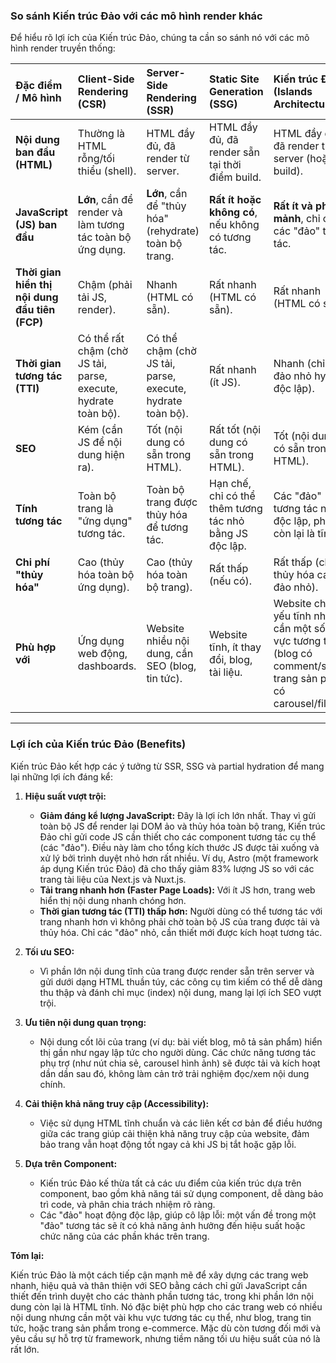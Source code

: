 

### So sánh Kiến trúc Đảo với các mô hình render khác

Để hiểu rõ lợi ích của Kiến trúc Đảo, chúng ta cần so sánh nó với các mô hình render truyền thống:

| Đặc điểm / Mô hình | **Client-Side Rendering (CSR)** | **Server-Side Rendering (SSR)** | **Static Site Generation (SSG)** | **Kiến trúc Đảo (Islands Architecture)** |
| :------------------ | :------------------------------ | :------------------------------ | :--------------------------------- | :--------------------------------------- |
| **Nội dung ban đầu (HTML)** | Thường là HTML rỗng/tối thiểu (shell). | HTML đầy đủ, đã render từ server. | HTML đầy đủ, đã render sẵn tại thời điểm build. | HTML đầy đủ, đã render từ server (hoặc build). |
| **JavaScript (JS) ban đầu** | **Lớn**, cần để render và làm tương tác toàn bộ ứng dụng. | **Lớn**, cần để "thủy hóa" (rehydrate) toàn bộ trang. | **Rất ít hoặc không có**, nếu không có tương tác. | **Rất ít và phân mảnh**, chỉ cho các "đảo" tương tác. |
| **Thời gian hiển thị nội dung đầu tiên (FCP)** | Chậm (phải tải JS, render). | Nhanh (HTML có sẵn). | Rất nhanh (HTML có sẵn). | Rất nhanh (HTML có sẵn). |
| **Thời gian tương tác (TTI)** | Có thể rất chậm (chờ JS tải, parse, execute, hydrate toàn bộ). | Có thể chậm (chờ JS tải, parse, execute, hydrate toàn bộ). | Rất nhanh (ít JS). | Nhanh (chỉ các đảo nhỏ hydrate độc lập). |
| **SEO**             | Kém (cần JS để nội dung hiện ra). | Tốt (nội dung có sẵn trong HTML). | Rất tốt (nội dung có sẵn trong HTML). | Tốt (nội dung có sẵn trong HTML). |
| **Tính tương tác**   | Toàn bộ trang là "ứng dụng" tương tác. | Toàn bộ trang được thủy hóa để tương tác. | Hạn chế, chỉ có thể thêm tương tác nhỏ bằng JS độc lập. | Các "đảo" tương tác nhỏ, độc lập, phần còn lại là tĩnh. |
| **Chi phí "thủy hóa"** | Cao (thủy hóa toàn bộ ứng dụng). | Cao (thủy hóa toàn bộ trang). | Rất thấp (nếu có). | Rất thấp (chỉ thủy hóa các đảo nhỏ). |
| **Phù hợp với**     | Ứng dụng web động, dashboards. | Website nhiều nội dung, cần SEO (blog, tin tức). | Website tĩnh, ít thay đổi, blog, tài liệu. | Website chủ yếu tĩnh nhưng cần một số khu vực tương tác (blog có comment/share, trang sản phẩm có carousel/filter). |

---

### Lợi ích của Kiến trúc Đảo (Benefits)

Kiến trúc Đảo kết hợp các ý tưởng từ SSR, SSG và partial hydration để mang lại những lợi ích đáng kể:

1.  **Hiệu suất vượt trội:**
    *   **Giảm đáng kể lượng JavaScript:** Đây là lợi ích lớn nhất. Thay vì gửi toàn bộ JS để render lại DOM ảo và thủy hóa toàn bộ trang, Kiến trúc Đảo chỉ gửi code JS cần thiết cho các component tương tác cụ thể (các "đảo"). Điều này làm cho tổng kích thước JS được tải xuống và xử lý bởi trình duyệt nhỏ hơn rất nhiều. Ví dụ, Astro (một framework áp dụng Kiến trúc Đảo) đã cho thấy giảm 83% lượng JS so với các trang tài liệu của Next.js và Nuxt.js.
    *   **Tải trang nhanh hơn (Faster Page Loads):** Với ít JS hơn, trang web hiển thị nội dung nhanh chóng hơn.
    *   **Thời gian tương tác (TTI) thấp hơn:** Người dùng có thể tương tác với trang nhanh hơn vì không phải chờ toàn bộ JS của trang được tải và thủy hóa. Chỉ các "đảo" nhỏ, cần thiết mới được kích hoạt tương tác.

2.  **Tối ưu SEO:**
    *   Vì phần lớn nội dung tĩnh của trang được render sẵn trên server và gửi dưới dạng HTML thuần túy, các công cụ tìm kiếm có thể dễ dàng thu thập và đánh chỉ mục (index) nội dung, mang lại lợi ích SEO vượt trội.

3.  **Ưu tiên nội dung quan trọng:**
    *   Nội dung cốt lõi của trang (ví dụ: bài viết blog, mô tả sản phẩm) hiển thị gần như ngay lập tức cho người dùng. Các chức năng tương tác phụ trợ (như nút chia sẻ, carousel hình ảnh) sẽ được tải và kích hoạt dần dần sau đó, không làm cản trở trải nghiệm đọc/xem nội dung chính.

4.  **Cải thiện khả năng truy cập (Accessibility):**
    *   Việc sử dụng HTML tĩnh chuẩn và các liên kết cơ bản để điều hướng giữa các trang giúp cải thiện khả năng truy cập của website, đảm bảo trang vẫn hoạt động tốt ngay cả khi JS bị tắt hoặc gặp lỗi.

5.  **Dựa trên Component:**
    *   Kiến trúc Đảo kế thừa tất cả các ưu điểm của kiến trúc dựa trên component, bao gồm khả năng tái sử dụng component, dễ dàng bảo trì code, và phân chia trách nhiệm rõ ràng.
    *   Các "đảo" hoạt động độc lập, giúp cô lập lỗi: một vấn đề trong một "đảo" tương tác sẽ ít có khả năng ảnh hưởng đến hiệu suất hoặc chức năng của các phần khác trên trang.

**Tóm lại:**

Kiến trúc Đảo là một cách tiếp cận mạnh mẽ để xây dựng các trang web nhanh, hiệu quả và thân thiện với SEO bằng cách chỉ gửi JavaScript cần thiết đến trình duyệt cho các thành phần tương tác, trong khi phần lớn nội dung còn lại là HTML tĩnh. Nó đặc biệt phù hợp cho các trang web có nhiều nội dung nhưng cần một vài khu vực tương tác cụ thể, như blog, trang tin tức, hoặc trang sản phẩm trong e-commerce. Mặc dù còn tương đối mới và yêu cầu sự hỗ trợ từ framework, nhưng tiềm năng tối ưu hiệu suất của nó là rất lớn.